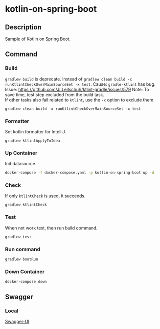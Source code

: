 # kotlin-on-spring-boot

## Description

Sample of Kotlin on Spring Boot.

## Command

### Build

`gradlew build` is deprecate.
Instead of `gradlew clean build -x runKtlintCheckOverMainSourceSet -x test`.
Cause: `gradle-ktlint` has bug.
Issue: https://github.com/JLLeitschuh/ktlint-gradle/issues/579
Note:
To save time, test step excluded from the build task.  
If other tasks also fail related to `ktlint`, use the `-x` option to exclude them.

```shell
gradlew clean build -x runKtlintCheckOverMainSourceSet -x test
```

### Formatter

Set kotlin formatter for IntelliJ.

```shell
gradlew ktlintApplyToIdea
```

### Up Container

Init datasource.

```bash
docker-compose -f docker-compose.yaml -p kotlin-on-spring-boot up -d
```

### Check

If only `ktlintCheck` is used, it succeeds.

```shell
gradlew ktlintCheck
```

### Test

When not work test, then run build command.

```shell
gradlew test
```

### Run command

```shell
gradlew bootRun
```

### Down Container

```shell
docker-compose down 
```

## Swagger

### Local

[Swagger-UI](http://localhost:8080/rami/swagger-ui/index.html)
